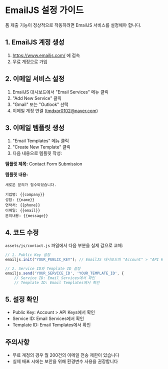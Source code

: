 # EmailJS 설정 가이드

폼 제출 기능이 정상적으로 작동하려면 EmailJS 서비스를 설정해야 합니다.

## 1. EmailJS 계정 생성
1. https://www.emailjs.com/ 에 접속
2. 무료 계정으로 가입

## 2. 이메일 서비스 설정
1. EmailJS 대시보드에서 "Email Services" 메뉴 클릭
2. "Add New Service" 클릭
3. "Gmail" 또는 "Outlook" 선택
4. 이메일 계정 연결 (tmdxor0102@naver.com)

## 3. 이메일 템플릿 생성
1. "Email Templates" 메뉴 클릭
2. "Create New Template" 클릭
3. 다음 내용으로 템플릿 작성:

**템플릿 제목:** Contact Form Submission

**템플릿 내용:**
```
새로운 문의가 접수되었습니다.

기업명: {{company}}
성함: {{name}}
연락처: {{phone}}
이메일: {{email}}
문의내용: {{message}}
```

## 4. 코드 수정
`assets/js/contact.js` 파일에서 다음 부분을 실제 값으로 교체:

```javascript
// 1. Public Key 설정
emailjs.init("YOUR_PUBLIC_KEY"); // EmailJS 대시보드의 "Account" > "API Keys"에서 확인

// 2. Service ID와 Template ID 설정
emailjs.send('YOUR_SERVICE_ID', 'YOUR_TEMPLATE_ID', {
    // Service ID: Email Services에서 확인
    // Template ID: Email Templates에서 확인
```

## 5. 설정 확인
- Public Key: Account > API Keys에서 확인
- Service ID: Email Services에서 확인
- Template ID: Email Templates에서 확인

## 주의사항
- 무료 계정의 경우 월 200건의 이메일 전송 제한이 있습니다
- 실제 배포 시에는 보안을 위해 환경변수 사용을 권장합니다 